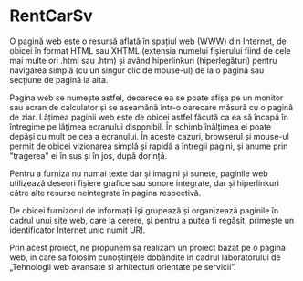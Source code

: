 # RentCarSv

   O pagină web este o resursă aflată în spațiul web (WWW) din Internet, de obicei în format HTML sau XHTML 
(extensia numelui fișierului fiind de cele mai multe ori .html sau .htm) și având hiperlinkuri (hiperlegături)
pentru navigarea simplă (cu un singur clic de mouse-ul) de la o pagină sau secțiune de pagină la alta. 
   
   Pagina web se numește astfel, deoarece ea se poate afișa pe un monitor sau ecran de calculator și se
aseamănă într-o oarecare măsură cu o pagină de ziar. Lățimea paginii web este de obicei astfel făcută
ca ea să încapă în întregime pe lățimea ecranului disponibil. În schimb înălțimea ei poate depăși cu mult
pe cea a ecranului. În aceste cazuri, browserul și mouse-ul permit de obicei vizionarea simplă și rapidă
a întregii pagini, și anume prin "tragerea" ei în sus și în jos, după dorință. 

Pentru a furniza nu numai texte dar și imagini și sunete, paginile web utilizează deseori fișiere grafice
sau sonore integrate, dar și hiperlinkuri către alte resurse neintegrate în pagina respectivă. 

De obicei furnizorul de informații își grupează și organizează paginile în cadrul unui site web, care la cerere,
și pentru a putea fi regăsit, primește un identificator Internet unic numit URI. 

Prin acest proiect, ne propunem sa realizam un proiect bazat pe o pagina web, in care sa folosim cunoștințele
dobândite in cadrul laboratorului de „Tehnologii web avansate si arhitecturi orientate pe servicii”.

